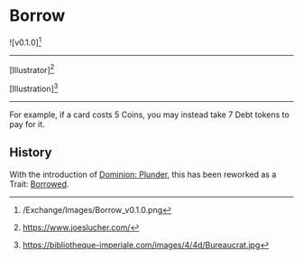 # Borrow

![v0.1.0][^v0.1.0]

---

[Illustrator][^Illustrator]

[Illustration][^Illustration]

---

[^v0.1.0]: /Exchange/Images/Borrow_v0.1.0.png

For example, if a card costs 5 Coins, you may instead take 7 Debt tokens to
pay for it.

## History

With the introduction of
[Dominion: Plunder](http://wiki.dominionstrategy.com/index.php/Plunder_(expansion)),
this has been reworked as a Trait: [Borrowed](/Trait/Borrowed.md).

[^Illustrator]: https://www.joeslucher.com/
[^Illustration]: https://bibliotheque-imperiale.com/images/4/4d/Bureaucrat.jpg